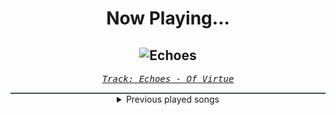 <div align="center"> 
<h1>Now Playing...</h1>

![Echoes](https://i.scdn.co/image/ab67616d00001e02f70723a4172e2ae45bbb9a25)
--
_<samp><a href="https://open.spotify.com/track/48cxRIeSZWRKESrQcL7JoH">Track: Echoes - Of Virtue</a></samp>_

<div style="border: 1px #4B5054 solid"></div>
<details>
  <summary>
    Previous played songs
  </summary>
  <table>
    <thead>
      <tr>
        <th>
          Artist
        </th>
        <th>
          Song
        </th>
        <th>
          Link
        </th>
      </tr>
    </thead>
    <tbody>
      <tr><td>Of Virtue</td><td>Echoes</td><td><a href="https://open.spotify.com/track/48cxRIeSZWRKESrQcL7JoH">https://open.spotify.com/track/48cxRIeSZWRKESrQcL7JoH</a></td></tr><tr><td>Our Mirage</td><td>Don't Talk</td><td><a href="https://open.spotify.com/track/5KWVqP6ooLAgmbwJnVol9D">https://open.spotify.com/track/5KWVqP6ooLAgmbwJnVol9D</a></td></tr><tr><td>Memphis May Fire</td><td>Shapeshifter</td><td><a href="https://open.spotify.com/track/5ygnLI5tPzIxNbJamKzeBw">https://open.spotify.com/track/5ygnLI5tPzIxNbJamKzeBw</a></td></tr><tr><td>Windwaker</td><td>Infinity</td><td><a href="https://open.spotify.com/track/6i3QWndoulZjTQveysYQmz">https://open.spotify.com/track/6i3QWndoulZjTQveysYQmz</a></td></tr><tr><td>As I Lay Dying</td><td>Burden</td><td><a href="https://open.spotify.com/track/2waXMCQ6youHwGEI3klVAy">https://open.spotify.com/track/2waXMCQ6youHwGEI3klVAy</a></td></tr><tr><td>ENMY</td><td>Demon Eyes</td><td><a href="https://open.spotify.com/track/6pRDlLgArWUuOOzxmu94on">https://open.spotify.com/track/6pRDlLgArWUuOOzxmu94on</a></td></tr><tr><td>ENMY</td><td>Survive</td><td><a href="https://open.spotify.com/track/3DmlLIeL0AwksnYz7hCH3x">https://open.spotify.com/track/3DmlLIeL0AwksnYz7hCH3x</a></td></tr><tr><td>Afterlove</td><td>House of Glass</td><td><a href="https://open.spotify.com/track/0jnZt62lsYPUNlf2btPLoP">https://open.spotify.com/track/0jnZt62lsYPUNlf2btPLoP</a></td></tr><tr><td>Of Virtue</td><td>Cannibals</td><td><a href="https://open.spotify.com/track/7dxE0JYzkHA5ZEb8VvEYgV">https://open.spotify.com/track/7dxE0JYzkHA5ZEb8VvEYgV</a></td></tr><tr><td>Siamese</td><td>On Fire</td><td><a href="https://open.spotify.com/track/1h3adOubluueyxY8bb9nmt">https://open.spotify.com/track/1h3adOubluueyxY8bb9nmt</a></td></tr><tr><td>We Came As Romans</td><td>Black Hole</td><td><a href="https://open.spotify.com/track/1g5Jqwo02PuitYfv19B6Jn">https://open.spotify.com/track/1g5Jqwo02PuitYfv19B6Jn</a></td></tr><tr><td>The Plot In You</td><td>Face Me</td><td><a href="https://open.spotify.com/track/46lko6p7snMatkxxO1a41q">https://open.spotify.com/track/46lko6p7snMatkxxO1a41q</a></td></tr><tr><td>Our Mirage</td><td>Farewell</td><td><a href="https://open.spotify.com/track/2edDAzLyy0m1Yt7LWRad2e">https://open.spotify.com/track/2edDAzLyy0m1Yt7LWRad2e</a></td></tr><tr><td>Rocco Minichiello</td><td>Ultra Instinct Theme (From "Dragon Ball Super") - Metal Version</td><td><a href="https://open.spotify.com/track/7Ixf4l7dDDiAjbbrmHbDDe">https://open.spotify.com/track/7Ixf4l7dDDiAjbbrmHbDDe</a></td></tr><tr><td>Rocco Minichiello</td><td>Ultra Instinct Theme (From "Dragon Ball Super") - Metal Version</td><td><a href="https://open.spotify.com/track/7Ixf4l7dDDiAjbbrmHbDDe">https://open.spotify.com/track/7Ixf4l7dDDiAjbbrmHbDDe</a></td></tr><tr><td>Rocco Minichiello</td><td>Ultra Instinct Theme (From "Dragon Ball Super") - Metal Version</td><td><a href="https://open.spotify.com/track/7Ixf4l7dDDiAjbbrmHbDDe">https://open.spotify.com/track/7Ixf4l7dDDiAjbbrmHbDDe</a></td></tr><tr><td>The Anix</td><td>Gravity</td><td><a href="https://open.spotify.com/track/4QKMsdMpHkeohkK3RqzBtb">https://open.spotify.com/track/4QKMsdMpHkeohkK3RqzBtb</a></td></tr><tr><td>Art Of Dying</td><td>You Don't Know Me</td><td><a href="https://open.spotify.com/track/2EKjioxMQKUYoksbTssYuA">https://open.spotify.com/track/2EKjioxMQKUYoksbTssYuA</a></td></tr><tr><td>Void Chapter</td><td>Lucid Nightmare</td><td><a href="https://open.spotify.com/track/4Ty7xzLVx4WpdwgV4ARHoN">https://open.spotify.com/track/4Ty7xzLVx4WpdwgV4ARHoN</a></td></tr><tr><td>STARSET</td><td>DEGENERATE</td><td><a href="https://open.spotify.com/track/2Kixa44bjfoT3SYJ2DP3u7">https://open.spotify.com/track/2Kixa44bjfoT3SYJ2DP3u7</a></td></tr>
    </tbody>
  </table>
</details>

</div>
